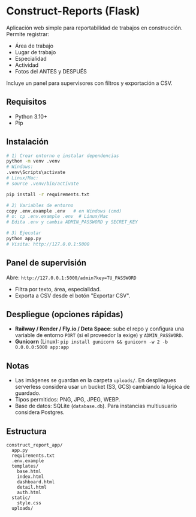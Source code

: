# Construct-Reports (Flask)

Aplicación web simple para reportabilidad de trabajos en construcción. Permite registrar:
- Área de trabajo
- Lugar de trabajo
- Especialidad
- Actividad
- Fotos del ANTES y DESPUÉS

Incluye un panel para supervisores con filtros y exportación a CSV.

## Requisitos
- Python 3.10+
- Pip

## Instalación
```bash
# 1) Crear entorno e instalar dependencias
python -m venv .venv
# Windows:
.venv\Scripts\activate
# Linux/Mac:
# source .venv/bin/activate

pip install -r requirements.txt

# 2) Variables de entorno
copy .env.example .env   # en Windows (cmd)
# o: cp .env.example .env  # Linux/Mac
# Edita .env y cambia ADMIN_PASSWORD y SECRET_KEY

# 3) Ejecutar
python app.py
# Visita: http://127.0.0.1:5000
```

## Panel de supervisión
Abre: `http://127.0.0.1:5000/admin?key=TU_PASSWORD`
- Filtra por texto, área, especialidad.
- Exporta a CSV desde el botón "Exportar CSV".

## Despliegue (opciones rápidas)
- **Railway / Render / Fly.io / Deta Space**: sube el repo y configura una variable de entorno `PORT` (si el proveedor la exige) y `ADMIN_PASSWORD`.
- **Gunicorn** (Linux): `pip install gunicorn && gunicorn -w 2 -b 0.0.0.0:5000 app:app`

## Notas
- Las imágenes se guardan en la carpeta `uploads/`. En despliegues serverless considera usar un bucket (S3, GCS) cambiando la lógica de guardado.
- Tipos permitidos: PNG, JPG, JPEG, WEBP.
- Base de datos: SQLite (`database.db`). Para instancias multiusuario considera Postgres.

## Estructura
```
construct_report_app/
  app.py
  requirements.txt
  .env.example
  templates/
    base.html
    index.html
    dashboard.html
    detail.html
    auth.html
  static/
    style.css
  uploads/
```

